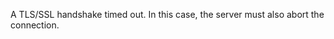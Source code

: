 
A TLS/SSL handshake timed out. In this case, the server must also abort the
connection.

<a id="ERR_TLS_REQUIRED_SERVER_NAME"></a>

